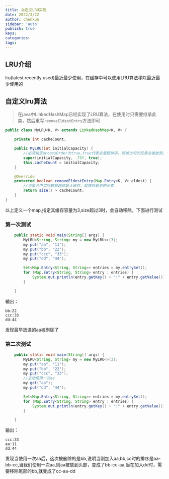 ```yaml
---
title: 自定义LRU实现
date: 2022/3/22
author: chenkun
sidebar: 'auto'
publish: true
keys:
categories:
tags:
---
```


<!--more-->

## LRU介绍

lru(latest recently used)最近最少使用，在缓存中可以使用LRU算法移除最近最少使用的



## 自定义lru算法

> 在java中LinkedHashMap已经实现了LRU算法，在使用时只需要继承此类，然后重写`removeEldestEntry`方法即可

```java
public class MyLRU<K, V> extends LinkedHashMap<K, V> {

    private int cacheCount;

    public MyLRU(int initialCapacity) {
        //必须指定accessOrder为true,true代表会重新排序，刚被访问的元素会被放到头部，false则按照插入顺序排序
        super(initialCapacity, .75f, true);
        this.cacheCount = initialCapacity;
    }

    @Override
    protected boolean removeEldestEntry(Map.Entry<K, V> eldest) {
        //当集合中实际数量超过最大缓存，就移除最老的元素
        return size() > cacheCount;
    }
}

```

以上定义一个map,指定其缓存容量为3,size超过3时，会自动移除，下面进行测试

### 第一次测试

```java
    public static void main(String[] args) {
        MyLRU<String, String> my = new MyLRU<>(3);
        my.put("aa", "11");
        my.put("bb", "22");
        my.put("ccc", "33");
        my.put("dd", "44");

        Set<Map.Entry<String, String>> entries = my.entrySet();
        for (Map.Entry<String, String> entry : entries) {
            System.out.println(entry.getKey() + ":" + entry.getValue());
        }

    }
```

输出：

```shell
bb:22
ccc:33
dd:44
```

发现最早放进的aa被删除了

### 第二次测试

```java
    public static void main(String[] args) {
        MyLRU<String, String> my = new MyLRU<>(3);
        my.put("aa", "11");
        my.put("bb", "22");
        my.put("ccc", "33");
        //主动使用一次aa
        my.get("aa");
        my.put("dd", "44");

        Set<Map.Entry<String, String>> entries = my.entrySet();
        for (Map.Entry<String, String> entry : entries) {
            System.out.println(entry.getKey() + ":" + entry.getValue());
        }

    }
```

输出：

```shell
ccc:33
aa:11
dd:44

```

发现当使用一次aa后，这次被删除的是bb,说明当刚加入aa,bb,cc时的排序是aa-bb-cc,当我们使用一次aa,则aa被放到头部，变成了bb-cc-aa,当在加入dd时，需要移除尾部的bb,就变成了cc-aa-dd
